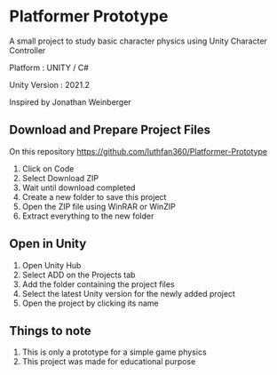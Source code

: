 # Platformer Prototype

A small project to study basic character physics using Unity Character Controller

Platform : UNITY / C#

Unity Version : 2021.2

Inspired by Jonathan Weinberger

## Download and Prepare Project Files
On this repository https://github.com/luthfan360/Platformer-Prototype
1. Click on Code
2. Select Download ZIP
3. Wait until download completed
4. Create a new folder to save this project
4. Open the ZIP file using WinRAR or WinZIP
5. Extract everything to the new folder

## Open in Unity
1. Open Unity Hub
2. Select ADD on the Projects tab
3. Add the folder containing the project files
4. Select the latest Unity version for the newly added project
5. Open the project by clicking its name

## Things to note
1. This is only a prototype for a simple game physics
2. This project was made for educational purpose
